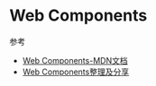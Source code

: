 Web Components
===

参考
* [Web Components-MDN文档](https://developer.mozilla.org/zh-CN/docs/Web/Web_Components)
* [Web Components整理及分享](https://www.jianshu.com/p/e8994b92bb7a)